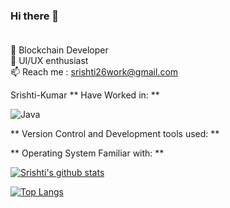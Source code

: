 ### Hi there 👋 <br /> <br />
🌱 Blockchain Developer <br />
🌱 UI/UX enthusiast <br />
📫 Reach me : srishti26work@gmail.com <br />

Srishti-Kumar
** Have Worked in: **
<p>
  <img alt="Java" src="https://img.shields.io/badge/javascript-F7DF1E?logo=javascript&logoColor=white&style=ShieldStyle" />
</p>
** Version Control and Development tools used: **
<p>
</p>
** Operating System Familiar with: **
<p>
</p>


[![Srishti's github stats](https://github-readme-stats.vercel.app/api?username=Srishti-Kumar&count_private=true&show_icons=true&theme=radical&hide_rank=false)](https://github.com/Srishti-Kumar/github-readme-stats)

[![Top Langs](https://github-readme-stats.vercel.app/api/top-langs/?username=Srishti-Kumar)](https://github.com/Srishti-Kumar/github-readme-stats)


<!--
**Srishti-Kumar/Srishti-Kumar** is a ✨ _special_ ✨ repository because its `README.md` (this file) appears on your GitHub profile.

Here are some ideas to get you started:

- 🔭 I’m currently working on Blockchain Projects ...
🌱 I’m currently learning Front End Dev
- 👯 I’m looking to collaborate on ...
- 🤔 I’m looking for help with ...
- 💬 Ask me about ...
📫 How to reach me: srishti26work@gmail.com
- 😄 Pronouns: ...
- ⚡ Fun fact: ...
-->
